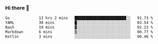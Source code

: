 ### Hi there 👋

<!--
**yeya24/yeya24** is a ✨ _special_ ✨ repository because its `README.md` (this file) appears on your GitHub profile.

Here are some ideas to get you started:

- 🔭 I’m currently working on ...
- 🌱 I’m currently learning ...
- 👯 I’m looking to collaborate on ...
- 🤔 I’m looking for help with ...
- 💬 Ask me about ...
- 📫 How to reach me: ...
- 😄 Pronouns: ...
- ⚡ Fun fact: ...
-->

<!--START_SECTION:waka-->

```txt
Go             13 hrs 2 mins   ███████████████████████░░   91.73 %
YAML           30 mins         █░░░░░░░░░░░░░░░░░░░░░░░░   03.54 %
Bash           19 mins         ▓░░░░░░░░░░░░░░░░░░░░░░░░   02.23 %
Markdown       6 mins          ▒░░░░░░░░░░░░░░░░░░░░░░░░   00.77 %
Kotlin         3 mins          ░░░░░░░░░░░░░░░░░░░░░░░░░   00.46 %
```

<!--END_SECTION:waka-->

